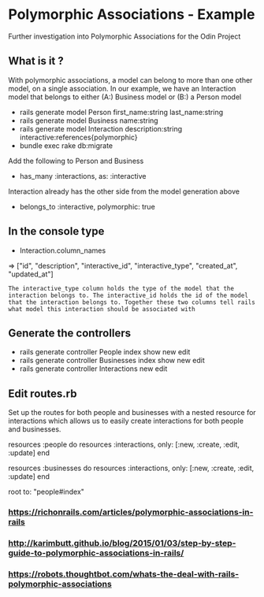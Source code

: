# Polymorphic Associations - Example

Further investigation into Polymorphic Associations for the Odin Project

## What is it ?

With polymorphic associations, a model can belong to more than one other model, on a single association. In our example, we have an Interaction model that belongs to either (A:) Business model or (B:)  a Person model

- rails generate model Person first_name:string last_name:string
- rails generate model Business name:string
- rails generate model Interaction description:string interactive:references{polymorphic}
- bundle exec rake db:migrate

Add the following to Person and Business

- has_many :interactions, as: :interactive

Interaction already has the other side from the model generation above

- belongs_to :interactive, polymorphic: true

## In the console type

- Interaction.column_names

=> ["id", "description", "interactive_id", "interactive_type", "created_at", "updated_at"]

    The interactive_type column holds the type of the model that the interaction belongs to. The interactive_id holds the id of the model that the interaction belongs to. Together these two columns tell rails what model this interaction should be associated with

## Generate the controllers

- rails generate controller People index show new edit
- rails generate controller Businesses index show new edit
- rails generate controller Interactions new edit

## Edit routes.rb

Set up the routes for both people and businesses with a nested resource for 
interactions which allows us to easily create interactions 
for both people and businesses.

  resources :people do 
    resources :interactions, only: [:new, :create, :edit, :update]
  end

  resources :businesses do
    resources :interactions, only: [:new, :create, :edit, :update]
  end

  root to: "people#index"

### https://richonrails.com/articles/polymorphic-associations-in-rails

### http://karimbutt.github.io/blog/2015/01/03/step-by-step-guide-to-polymorphic-associations-in-rails/

### https://robots.thoughtbot.com/whats-the-deal-with-rails-polymorphic-associations